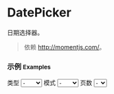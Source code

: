 # DatePicker

日期选择器。

> 依赖 <http://momentjs.com/>。

### 示例 <small>Examples</small>

<style type="text/css">
    #options .dropdown {
        width: 100px;
        min-width: 100px;
        margin-left: 5px;
        margin-right: 10px;
    }
    [bx-name="components/datepicker/ancient"] {
        margin-bottom: 10px;
    }
    [bx-name="components/datepicker/ancient"] code {
        display: inline-block;
        margin-bottom: 10px;
    }
</style>

<div id="options" class="mt20 mb10">
    <span>类型</span>
    <select bx-name="components/dropdown" name="type" on-change="build">
        <option value="">-</option>
        <option value="date">日期</option>
        <option value="year">年</option>
        <option value="month">月</option>
        <option value="day">日</option>
        <option value="time">时间</option>
        <option value="hour">时</option>
        <option value="minute">分</option>
        <option value="second">秒</option>
    </select>
    <span>模式</span>
    <select bx-name="components/dropdown" name="mode" on-change="build">
        <option value="">-</option>
        <option value="single">单选</option>
        <option value="multiple">多选</option>
        <option value="range">范围</option>
    </select>
    <span>页数</span>
    <select bx-name="components/dropdown" name="pages" on-change="build">
        <option value="">-</option>
        <option value="1">1</option>
        <option value="2">2</option>
        <option value="3">3</option>
        <option value="4">4</option>
        <option value="5">5</option>
    </select>
</div>
<div id="playground"></div>
<pre class="mb10"><code id="shady" class="html"></code></pre>
<pre><code id="value"></code></pre>

<script type="text/javascript">
    // require(['css!dependencies/bootstrap/dist/css/bootstrap.min.css'])
    // require(['css!dependencies/brix-components/css-tool/components.css'])
    // require(['css!dependencies/brix-components/datepicker/ancient/datepicker.css'])
    // require(['css!dependencies/brix-components/css-tool/minecraft.css'])

    require(['brix/loader', 'brix/event', 'jquery'], function(Loader, EventManager, $) {
        function log(event, date, type){
            if(!event.namespace) return
            var group = [event.type, event.namespace, type, event.component.clientId].join(' ')
            date = _.isArray(date) ? date : [date]
            console.group(group)
            _.each(date, function(item, index) {
                console.log(index, item.format('YYYY-MM-DD HH:mm:ss.SSS'))
            })
            console.groupEnd(group)
        }

        var dpOptions = {}
        var owner = {
            handler: function(event){
                console.log(arguments)
            },
            build: function(event) {
                if(event) {
                    var select = event.currentTarget
                    dpOptions[select.name] = select.value    
                }

                var $datepicker = $('<div>').attr('bx-name', 'components/datepicker/ancient')
                for(var name in dpOptions) {
                    if (dpOptions[name]) $datepicker.attr('data-' + name, dpOptions[name])
                }

                var $playground = $('#playground')
                var $shady = $('#shady')

                Loader.destroy($playground)

                $playground.html($datepicker)
                $shady.text($datepicker[0].outerHTML)
                hljs.highlightBlock($shady[0])

                Loader.boot($playground, function(records){
                    var instance = records[0][1]
                    instance.on('change.datepicker unchange.datepicker', log)
                    instance.on('change.datepicker unchange.datepicker', function(event, date, type){
                        if(!event.namespace) debugger
                        var value = [
                            [event.type, event.namespace, type, event.component.clientId].join(' ')
                        ]
                        date = _.isArray(date) ? date : [date]
                        _.each(date, function(item, index) {
                            value.push(
                                ['  ', index, item.format('YYYY-MM-DD HH:mm:ss.SSS')].join(' ')
                            )
                        })
                        $('#value').text(value.join('\n'))
                    })

                    var date = instance.val()
                    var value = []
                    date = _.isArray(date) ? date : [date]
                    _.each(date, function(item, index) {
                        value.push(
                            [index, item.format('YYYY-MM-DD HH:mm:ss.SSS')].join(' ')
                        )
                        console.log()
                    })
                    $('#value').text(value.join('\n'))
                })
            }
        }
        owner.build()

        var manager = new EventManager('on-')
        manager.delegate(document.body, owner)

        Loader.boot(function() {
            var instances = Loader.query('components/datepicker/ancient')
            instances.on('change.datepicker unchange.datepicker', log)
        })
    })
</script>
